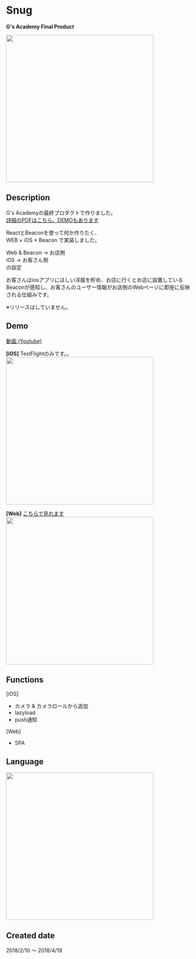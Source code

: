 # Snug
**G's Academy Final Product**

<img src="https://user-images.githubusercontent.com/33841025/39571988-6c6fd7c4-4f08-11e8-9d12-6240c9775308.png" width="400">


## Description

G's Academyの最終プロダクトで作りました。  
[詳細のPDFはこちら。DEMOもあります](https://drive.google.com/file/d/1HaX3-t_pCsD5DXL_bGY9SeP-dmuMVWBc/view?usp=sharing)  


ReactとBeaconを使って何か作りたく、  
WEB × iOS × Beacon で実装しました。  

Web & Beacon → お店側  
iOS → お客さん側  
の設定  

お客さんはiosアプリにほしい洋服を貯め、お店に行くとお店に設置しているBeaconが感知し、お客さんのユーザー情報がお店側のWebページに即座に反映される仕組みです。  

※リリースはしていません。


## Demo  
 
[動画 (Youtube)](https://youtu.be/eVvmQLQ9EVk)  

**[iOS]** TestFlightのみです。。  
<img src="https://user-images.githubusercontent.com/33841025/39591883-1761d7ae-4f40-11e8-89d4-8e3a31f55916.gif" width="400">

**[Web]** [こちらで見れます](https://snug-45a34.firebaseapp.com/)  
<img src="https://user-images.githubusercontent.com/33841025/39591890-1a5d514a-4f40-11e8-88b8-881424f4593b.gif" width="400">

## Functions  
[iOS]  
- カメラ & カメラロールから追加
- lazyload
- push通知  

[Web]
- SPA

## Language

<img src="https://user-images.githubusercontent.com/33841025/39595203-c5ab38ba-4f49-11e8-9537-1b590b8afa5e.png" width="400">

## Created date

2018/2/10 〜 2018/4/19 

